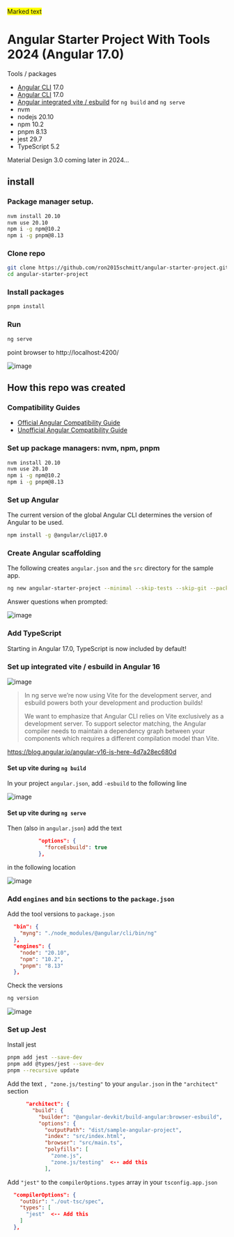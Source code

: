 
<span style="background-color: #FFFF00">Marked text</span>

# Angular Starter Project With Tools 2024 (Angular 17.0)

Tools / packages

- [Angular CLI](https://github.com/angular/angular) 17.0
- [Angular CLI](https://github.com/angular/angular-cli) 17.0
- [Angular integrated vite / esbuild](https://angular.io/guide/esbuild) for `ng build` and `ng serve`
- nvm
- nodejs 20.10
- npm 10.2
- pnpm 8.13
- jest 29.7
- TypeScript 5.2

Material Design 3.0 coming later in 2024...

## install

### Package manager setup.

```bash
nvm install 20.10
nvm use 20.10
npm i -g npm@10.2
npm i -g pnpm@8.13
```
 
### Clone repo

```bash
git clone https://github.com/ron2015schmitt/angular-starter-project.git
cd angular-starter-project
```

### Install packages

```bash
pnpm install
```

### Run

```bash
ng serve
```
point browser to http://localhost:4200/

![image](https://github.com/ron2015schmitt/angular-starter-project/assets/11559541/5cfdf453-d959-402e-8f41-4cd7b1aa6e96)

## How this repo was created

### Compatibility Guides

- [Official Angular Compatibility Guide](https://angular.io/guide/versions)
- [Unofficial Angular Compatibility Guide](https://gist.github.com/LayZeeDK/c822cc812f75bb07b7c55d07ba2719b3)

### Set up package managers: nvm, npm, pnpm

```bash
nvm install 20.10
nvm use 20.10
npm i -g npm@10.2
npm i -g pnpm@8.13
```

### Set up Angular 

The current version of the global Angular CLI determines the version of Angular to be used.  

```bash
npm install -g @angular/cli@17.0
```

### Create Angular scaffolding 

The following creates `angular.json` and the `src` directory for the sample app.

```bash
ng new angular-starter-project --minimal --skip-tests --skip-git --package-manager=pnpm
```

Answer questions when prompted:

![image](https://github.com/ron2015schmitt/angular-starter-project/assets/11559541/d1b5eabc-c2ee-47d2-a39f-d5a23918af7f)


### Add TypeScript

Starting in Angular 17.0, TypeScript is now included by default!

### Set up integrated vite / esbuild in Angular 16

![image](https://github.com/ron2015schmitt/angular-starter-project/assets/11559541/c91fe9f2-6a4c-4749-86bd-484a964c1d68)


>In ng serve we’re now using Vite for the development server, and esbuild powers both your development and production builds!
>
>We want to emphasize that Angular CLI relies on Vite exclusively as a development server. To support selector matching, the Angular compiler needs to maintain a dependency graph between your components which requires a different compilation model than Vite.

https://blog.angular.io/angular-v16-is-here-4d7a28ec680d


#### Set up vite during `ng build`

In your project `angular.json`, add `-esbuild` to the following line

![image](https://github.com/ron2015schmitt/angular-starter-project/assets/11559541/98e502f5-3677-423d-bc01-05d0c3f46141)



#### Set up vite during `ng serve`

Then (also in `angular.json`) add the text
```json
          "options": {
            "forceEsbuild": true
          },
```

in the following location

![image](https://github.com/ron2015schmitt/angular-starter-project/assets/11559541/f399a464-7c45-4129-a51a-a23d8241a72b)


### Add `engines` and `bin` sections to the `package.json`

Add the tool versions to `package.json`

```json
  "bin": {
    "myng": "./node_modules/@angular/cli/bin/ng"
  },
  "engines": {
    "node": "20.10",
    "npm": "10.2",
    "pnpm": "8.13"
  },
```

Check the versions

```bash
ng version
```

![image](https://github.com/ron2015schmitt/angular-starter-project/assets/11559541/b9473add-10b3-4f66-b00e-310bdb3b6b1e)



### Set up Jest 

Install jest

```bash
pnpm add jest --save-dev
pnpm add @types/jest --save-dev
pnpm --recursive update
```

Add the text `, "zone.js/testing"` to your `angular.json` in the `"architect"` section

```json
      "architect": {
        "build": {
          "builder": "@angular-devkit/build-angular:browser-esbuild",
          "options": {
            "outputPath": "dist/sample-angular-project",
            "index": "src/index.html",
            "browser": "src/main.ts",
            "polyfills": [
              "zone.js",
              "zone.js/testing"  <-- add this
            ],
```

Add `"jest"` to the `compilerOptions.types` array in your `tsconfig.app.json`
```json
  "compilerOptions": {
    "outDir": "./out-tsc/spec",
    "types": [
      "jest"  <-- Add this 
    ]
  },
```


